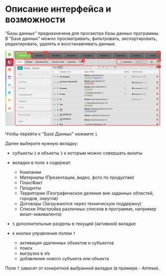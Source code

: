 # Описание интерфейса и возможности

"Базы данных" предназначена для просмотра базы данных программы.
В "Базе данных" можно просматривать, фильтровать, экспортировать, редактировать, удалять и воостанавливать данные.


![](../images/database.png)

Чтобы перейти к "Базе Данных" нажмите `1`

Далее выберите нужную вкладку: 

  - субъекты `2` и объекты `3` к которым можно совершать визиты
  -  вкладки в поле `4` содержат:

     * Компании
     * Материалы (Презентации, видео, фото по продуктам)
     * План/Факт 
     * Продукты
     * Территории (Географическое деление вне заданных областей, городов, округов)
     * Договоры (Загружаются через техническую поддержку)
     * Списки (Настройка различных списков в программе, например визит-эквивалента)
   
  - `5` дополнительные разделы в текущей (активной) вкладке
  - `6` кнопки управления полем `7`

     * активация удаленных объектов и субъектов
     * поиск 
     * выгрузка в xls
     * добавление нового субъекта или объекта
  
Поле `7` зависит от конкретной выбранной вкладки (в примере - Аптеки).

